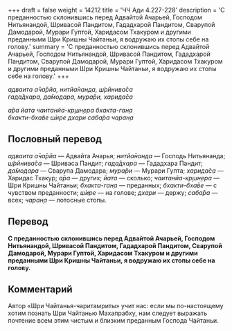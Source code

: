 +++
draft = false
weight = 14212
title = 'ЧЧ Ади 4.227-228'
description = 'С преданностью склонившись перед Адвайтой Ачарьей, Господом Нитьянандой, Шривасой Пандитом, Гададхарой Пандитом, Сварупой Дамодарой, Мурари Гуптой, Харидасом Тхакуром и другими преданными Шри Кришны Чайтаньи, я водружаю их стопы себе на голову.'
summary = 'С преданностью склонившись перед Адвайтой Ачарьей, Господом Нитьянандой, Шривасой Пандитом, Гададхарой Пандитом, Сварупой Дамодарой, Мурари Гуптой, Харидасом Тхакуром и другими преданными Шри Кришны Чайтаньи, я водружаю их стопы себе на голову.'
+++

_адваита а̄ча̄рйа, нитйа̄нанда, ш́рӣнива̄са  
гада̄дхара, да̄модара, мура̄ри, харида̄са_

_а̄ра йата чаитанйа-кр̣шн̣ера бхакта-ган̣а  
бхакти-бха̄ве ш́ире дхари саба̄ра чаран̣а_

## Пословный перевод

_адваита_ _а̄ча̄рйа_ — Адвайта Ачарья; _нитйа̄нанда_ — Господь Нитьянанда; _ш́рӣнива̄са_ — Шриваса Пандит; _гада̄дхара_ — Гададхара Пандит; _да̄модара_ — Сварупа Дамодара; _мура̄ри_ — Мурари Гупта; _харида̄са_ — Харидас Тхакур; _а̄ра_ — других; _йата_ — сколько; _чаитанйа_\-_кр̣шн̣ера_ — Шри Кришны Чайтаньи; _бхакта_\-_ган̣а_ — преданных; _бхакти_\-_бха̄ве_ — с чувством преданности; _ш́ире_ — на голове; _дхари_ — держу; _саба̄ра_ — всех; _чаран̣а_ — лотосные стопы.

## Перевод

**С преданностью склонившись перед Адвайтой Ачарьей, Господом Нитьянандой, Шривасой Пандитом, Гададхарой Пандитом, Сварупой Дамодарой, Мурари Гуптой, Харидасом Тхакуром и другими преданными Шри Кришны Чайтаньи, я водружаю их стопы себе на голову.**

## Комментарий

Автор «Шри Чайтанья-чаритамриты» учит нас: если мы по-настоящему хотим познать Шри Чайтанью Махапрабху, нам следует выражать почтение всем этим чистым и близким преданным Господа Чайтаньи.
